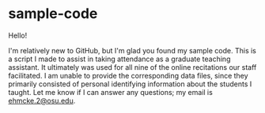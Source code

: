 # sample-code

Hello!

I'm relatively new to GitHub, but I'm glad you found my sample code. This is a script I made to assist in taking attendance as a graduate teaching assistant. It ultimately was used for all nine of the online recitations our staff facilitated. I am unable to provide the corresponding data files, since they primarily consisted of personal identifying information about the students I taught. Let me know if I can answer any questions; my email is ehmcke.2@osu.edu.
